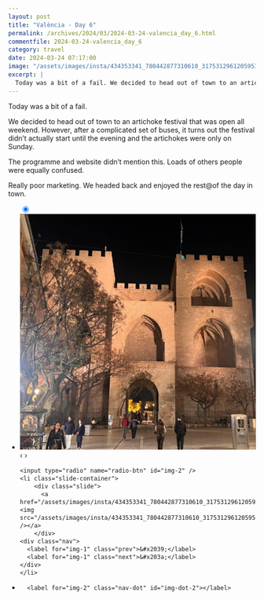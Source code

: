 ```yaml
---
layout: post
title: "València - Day 6"
permalink: /archives/2024/03/2024-03-24-valencia_day_6.html
commentfile: 2024-03-24-valencia_day_6
category: travel
date: 2024-03-24 07:17:00
image: "/assets/images/insta/434353341_780442877310610_3175312961205953330_n_17880440144980419.jpg"
excerpt: |
  Today was a bit of a fail. We decided to head out of town to an artichoke festival that was open all weekend. However, after a complicated set of buses, it turns out the festival didn’t actually start until the evening and the artichokes were only on Sunday.
---
```


Today was a bit of a fail.

We decided to head out of town to an artichoke festival that was open all weekend. However, after a complicated set of buses, it turns out the festival didn’t actually start until the evening and the artichokes were only on Sunday.

The programme and website didn’t mention this. Loads of others people were equally confused.

Really poor marketing. We headed back and enjoyed the rest&#064;of the day in town.

<ul class="slides">
    <input type="radio" name="radio-btn" id="img-1" checked="checked" />
    <li class="slide-container">
        <div class="slide">
          <a href="/assets/images/insta/434353332_391014093705143_5728312427234865160_n_18023936321044586.jpg"><img src="/assets/images/insta/434353332_391014093705143_5728312427234865160_n_18023936321044586.jpg" /></a>
        </div>
    <div class="nav">
      <label for="img-2" class="prev">&#x2039;</label>
      <label for="img-2" class="next">&#x203a;</label>
    </div>
    </li>
    
    <input type="radio" name="radio-btn" id="img-2" />
    <li class="slide-container">
        <div class="slide">
          <a href="/assets/images/insta/434353341_780442877310610_3175312961205953330_n_17880440144980419.jpg"><img src="/assets/images/insta/434353341_780442877310610_3175312961205953330_n_17880440144980419.jpg" /></a>
        </div>
    <div class="nav">
      <label for="img-1" class="prev">&#x2039;</label>
      <label for="img-1" class="next">&#x203a;</label>
    </div>
    </li>
			
<li class="nav-dots">
      <label for="img-1" class="nav-dot" id="img-dot-1"></label>

      <label for="img-2" class="nav-dot" id="img-dot-2"></label>

</li>
</ul>
